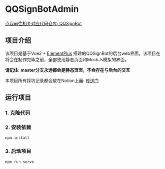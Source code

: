 # QQSignBotAdmin

[点我前往相关对应代码仓库: QQSignBot](https://github.com/HuPeng333/QQSignBot)

## 项目介绍

该项目是基于Vue3 + [ElementPlus](https://element-plus.org/zh-CN/) 搭建的QQSignBot的后台web界面，该项目在将会在制作完毕之前，全部使用静态页面和MockJs模拟的界面。

**请记住: master分支永远都会是静态页面，不会存在与后台的交互**

本项目所有踩坑记录都会放在Notion上面: [传送门](https://zinc-mass-9cc.notion.site/QQSignBot-f00f772bdd5f4d1b984ac3d1dc7bddad)

## 运行项目

### 1. 克隆代码

### 2. 安装依赖

```
npm install
```

### 3. 启动项目

```
npm run serve
```

